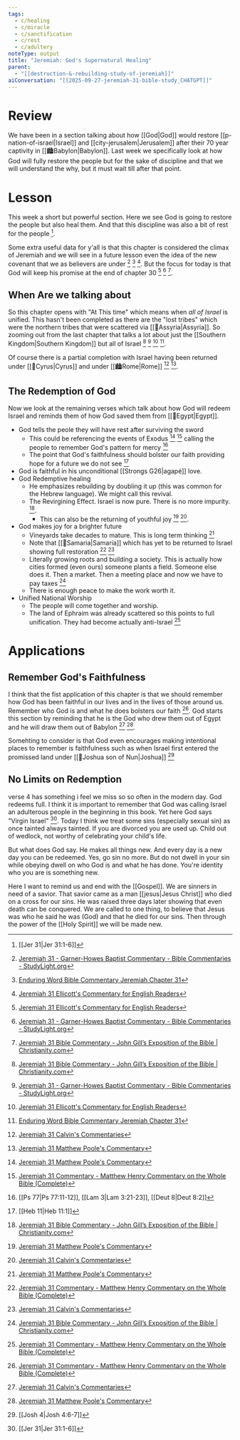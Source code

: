 ```yaml
---
tags:
  - c/healing
  - c/miracle
  - c/sanctification
  - c/rest
  - c/adultery
noteType: output
title: "Jeremiah: God's Supernatural Healing"
parent:
  - "[[destruction-&-rebuilding-study-of-jeremiah]]"
aiConversation: "[[2025-09-27-jeremiah-31-bible-study_CHATGPT]]"
---
```

# Review
We have been in a section talking about how [[God|God]] would restore [[p-nation-of-israel|Israel]] and [[city-jerusalem|Jerusalem]] after their 70 year captivity in [[🏙️Babylon|Babylon]]. Last week we specifically look at how God will fully restore the people but for the sake of discipline and that we will understand the why, but it must wait till after that point.
# Lesson
This week a short but powerful section. Here we see God is going to restore the people but also heal them. And that this discipline was also a bit of rest for the people [^1].

Some extra useful data for y'all is that this chapter is considered the climax of Jeremiah and we will see in a future lesson even the idea of the new covenant that we as believers are under [^garner-howes] [^enduring-word] [^ellicott]. But the focus for today is that God will keep his promise at the end of chapter 30 [^ellicott] [^garner-howes] [^john-gill].

## When Are we talking about
So this chapter opens with "At This time" which means when *all of Israel* is unified. This hasn't been completed as there are the "lost tribes" which were the northern tribes that were scattered via [[📌Assyria|Assyria]]. So zooming out from the last chapter that talks a lot about just the [[Southern Kingdom|Southern Kingdom]]  but all of Israel [^john-gill] [^garner-howes] [^ellicott] [^enduring-word]. 

Of course there is a partial completion with Israel having been returned under [[🧑Cyrus|Cyrus]] and under [[🏙️Rome|Rome]] [^john-calvin] [^matthew-poole]. 

## The Redemption of God
Now we look at the remaining verses which talk about how God will redeem Israel and reminds them of how God saved them from [[📌Egypt|Egypt]].

- God tells the peole they will have rest after surviving the sword
    - This could be referencing the events of Exodus [^matthew-poole] [^matthew-henry] calling the people to remember God's pattern for mercy [^2]
    - The point  that God's faithfulness should bolster our faith providing hope for a future we do not see [^3]
- God is faithful in his unconditional [[Strongs G26|agapé]] love.
- God Redemptive healing
    - He emphasizes rebuilding by doubling it up (this was common for the Hebrew language). We might call this revival.
    - The Revirgining Effect. Israel is now pure. There is no more impurity. [^john-gill].
        - This can also be the returning of youthful joy [^matthew-poole] [^john-calvin].
- God makes joy for a brighter future
    - Vineyards take decades to mature. This is long term thinking [^matthew-poole]
    - Note that [[📌Samaria|Samaria]] which has yet to be returned to Israel showing full restoration [^matthew-henry] [^john-calvin]
    - Literally growing roots and building a society. This is actually how cities formed (even ours) someone plants a field. Someone else does it. Then a market. Then a meeting place and now we have to pay taxes [^john-gill]
    - There is enough peace to make the work worth it.
- Unified National Worship
    - The people will come together and worship.
    - The land of Ephraim was already scattered so this points to full unification. They had become actually anti-Israel [^matthew-henry]
# Applications

## Remember God's Faithfulness
I think that the fist application of this chapter is that we should remember how God has been faithful in our lives and in the lives of those around us.  Remember who God is and what he does bolsters our faith [^matthew-henry]. God starts this section by reminding that he is the God who drew them out of Egypt and he will draw them out of Babylon [^john-calvin] [^matthew-poole].

Somehting to consider is that God even encourages making intentional places to remember is faithfulness such as when Israel first entered the promissed land under [[🧑Joshua son of Nun|Joshua]] [^4] 

## No Limits on Redemption
verse 4 has something i feel we miss so so often in the modern day. God redeems full. I think it is important to remember that God was calling Israel an adulterous people in the beginning in this book. Yet here God says "Virgin Israel" [^1]. Today I think we treat some sins (especially sexual sin) as once tainted always tainted. If you are divorced you are used up. Child out of wedlock, not worthy of celebrating your child's life.

But what does God say. He makes all things new. And every day is a new day you can be redeemed.  Yes, go sin no more. But do not dwell in your sin while obeying dwell on who God is and what he has done. You're identity who you are is something new.

Here I want to remind us and end with the [[Gospel]]. We are sinners in need of a savior. That savior came as a man [[jesus|Jesus Christ]] who died on a cross for our sins. He was raised three days later showing that even death can be conquered. We are called to one thing, to believe that Jesus was  who he said he was (God) and that he died for our sins. Then through the power of the [[Holy Spirit]] we will be made new.

[^garner-howes]: [Jeremiah 31 - Garner-Howes Baptist Commentary - Bible Commentaries - StudyLight.org](https://www.studylight.org/commentaries/eng/ghb/jeremiah-31.html)
[^matthew-poole]: [Jeremiah 31 Matthew Poole's Commentary](https://biblehub.com/commentaries/poole/jeremiah/31.htm)
[^ellicott]: [Jeremiah 31 Ellicott's Commentary for English Readers](https://biblehub.com/commentaries/ellicott/jeremiah/31.htm)
[^matthew-henry]: [Jeremiah 31 Commentary - Matthew Henry Commentary on the Whole Bible (Complete)](https://www.biblestudytools.com/commentaries/matthew-henry-complete/jeremiah/31.html)

[^enduring-word]: [Enduring Word Bible Commentary Jeremiah Chapter 31](https://enduringword.com/bible-commentary/jeremiah-31/)
[^john-calvin]: [Jeremiah 31 Calvin's Commentaries](https://biblehub.com/commentaries/calvin/jeremiah/31.htm)
[^john-gill]: [Jeremiah 31 Bible Commentary - John Gill’s Exposition of the Bible \| Christianity.com](https://www.christianity.com/bible/commentary/john-gill/jeremiah/31)

[^1]: [[Jer 31|Jer 31:1-6]]

[^2]: [[Ps 77|Ps 77:11-12]], [[Lam 3|Lam 3:21-23]], [[Deut 8|Deut 8:2]]

[^3]: [[Heb 11|Heb 11:1]]

[^4]: [[Josh 4|Josh 4:6-7]]
